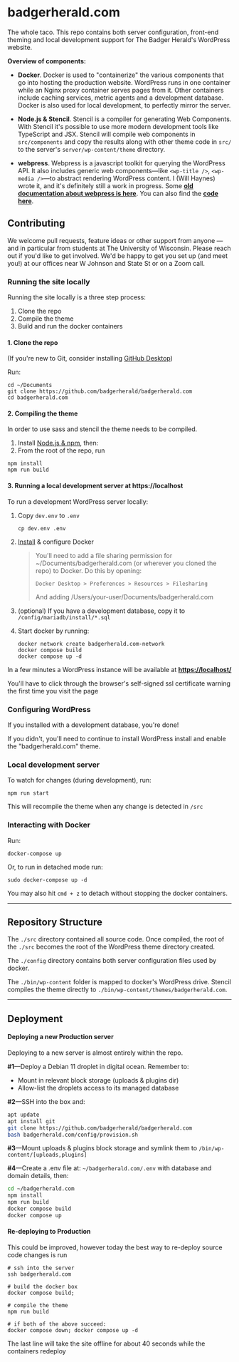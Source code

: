 # badgerherald.com

The whole taco. This repo contains both server configuration, front-end theming and local development support for The Badger Herald's WordPress website.

**Overview of components:**

- **Docker**. Docker is used to "containerize" the various components that go into hosting the production website. WordPress runs in one container while an Nginx proxy container serves pages from it. Other containers include caching services, metric agents and a development database. Docker is also used for local development, to perfectly mirror the server.

- **Node.js & Stencil**. Stencil is a compiler for generating Web Components. With Stencil it's possible to use more modern development tools like TypeScript and JSX. Stencil will compile web components in `src/components` and copy the results along with other theme code in `src/` to the server's `server/wp-content/theme` directory.

- **webpress**. Webpress is a javascript toolkit for querying the WordPress API. It also includes generic web components—like `<wp-title />`, `<wp-media />`—to abstract rendering WordPress content. I (Will Haynes) wrote it, and it's definitely still a work in progress. Some [**old documentation about webpress is here**](https://wjh.dev/webpress/). You can also find the [**code here**](https://github.com/broadsheet-technology/webpress).

## Contributing

We welcome pull requests, feature ideas or other support from anyone — and in particular from students at The University of Wisconsin. Please reach out if you'd like to get involved. We'd be happy to get you set up (and meet you!) at our offices near W Johnson and State St or on a Zoom call.

### Running the site locally

Running the site locally is a three step process:

1. Clone the repo
2. Compile the theme
3. Build and run the docker containers

#### 1. Clone the repo

(If you're new to Git, consider installing [GitHub Desktop](https://desktop.github.com/))

Run:

```
cd ~/Documents
git clone https://github.com/badgerherald/badgerherald.com
cd badgerherald.com
```

#### 2. Compiling the theme

In order to use sass and stencil the theme needs to be compiled.

1. Install [Node.js & npm](https://docs.npmjs.com/downloading-and-installing-node-js-and-npm), then:
2. From the root of the repo, run

```
npm install
npm run build
```

#### 3. Running a local development server at https://localhost

To run a development WordPress server locally:

1. Copy `dev.env` to `.env`

   ```
   cp dev.env .env
   ```

2. [Install](https://www.docker.com/) & configure Docker

   > You'll need to add a file sharing permission for ~/Documents/badgerherald.com (or wherever you cloned the repo) to Docker. Do this by opening:
   >
   > `Docker Desktop > Preferences > Resources > Filesharing`
   >
   > And adding /Users/your-user/Documents/badgerherald.com

3. (optional) If you have a development database, copy it to `/config/mariadb/install/*.sql`
4. Start docker by running:

   ```
   docker network create badgerherald.com-network
   docker compose build
   docker compose up -d
   ```

In a few minutes a WordPress instance will be available at **[https://localhost/](https://localhost/)**

You'll have to click through the browser's self-signed ssl certificate warning the first time you visit the page

### Configuring WordPress

If you installed with a development database, you're done!

If you didn't, you'll need to continue to install WordPress install and enable the "badgerherald.com" theme.

### Local development server

To watch for changes (during development), run:

```
npm run start
```

This will recompile the theme when any change is detected in `/src`

### Interacting with Docker

Run:

```
docker-compose up
```

Or, to run in detached mode run:

```
sudo docker-compose up -d
```

You may also hit `cmd + z` to detach without stopping the docker containers.

---

## Repository Structure

The `./src` directory contained all source code. Once compiled, the root of the `./src` becomes the root of the WordPress theme directory created.

The `./config` directory contains both server configuration files used by docker.

The `./bin/wp-content` folder is mapped to docker's WordPress drive. Stencil compiles the theme directly to `./bin/wp-content/themes/badgerherald.com`.

---

## Deployment

#### Deploying a new Production server

Deploying to a new server is almost entirely within the repo.

**#1**—Deploy a Debian 11 droplet in digital ocean. Remember to:

- Mount in relevant block storage (uploads & plugins dir)
- Allow-list the droplets access to its managed database

**#2**—SSH into the box and:

```bash
apt update
apt install git
git clone https://github.com/badgerherald/badgerherald.com
bash badgerherald.com/config/provision.sh
```

**#3**—Mount uploads & plugins block storage and symlink them to `/bin/wp-content/[uploads,plugins]`

**#4**—Create a .env file at: `~/badgerherald.com/.env` with database and domain details, then:

```bash
cd ~/badgerherald.com
npm install
npm run build
docker compose build
docker compose up
```

#### Re-deploying to Production

This could be improved, however today the best way to re-deploy source code changes is run

```
# ssh into the server
ssh badgerherald.com

# build the docker box
docker compose build;

# compile the theme
npm run build

# if both of the above succeed:
docker compose down; docker compose up -d
```

The last line will take the site offline for about 40 seconds while the containers redeploy
